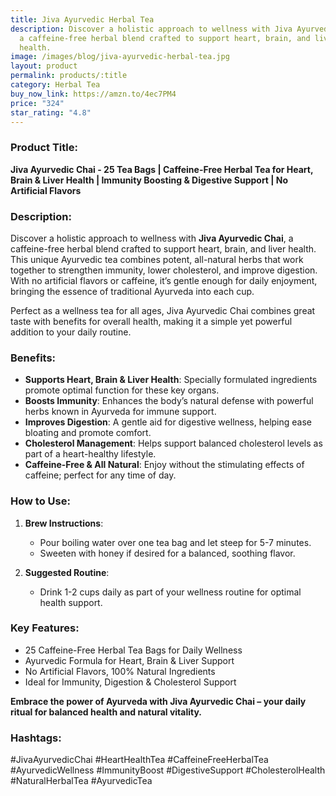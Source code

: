 ```yaml
---
title: Jiva Ayurvedic Herbal Tea
description: Discover a holistic approach to wellness with Jiva Ayurvedic Chai,
  a caffeine-free herbal blend crafted to support heart, brain, and liver
  health.
image: /images/blog/jiva-ayurvedic-herbal-tea.jpg
layout: product
permalink: products/:title
category: Herbal Tea
buy_now_link: https://amzn.to/4ec7PM4
price: "324"
star_rating: "4.8"
---
```

### Product Title:
**Jiva Ayurvedic Chai - 25 Tea Bags | Caffeine-Free Herbal Tea for Heart, Brain & Liver Health | Immunity Boosting & Digestive Support | No Artificial Flavors**

### Description:
Discover a holistic approach to wellness with **Jiva Ayurvedic Chai**, a caffeine-free herbal blend crafted to support heart, brain, and liver health. This unique Ayurvedic tea combines potent, all-natural herbs that work together to strengthen immunity, lower cholesterol, and improve digestion. With no artificial flavors or caffeine, it’s gentle enough for daily enjoyment, bringing the essence of traditional Ayurveda into each cup. 

Perfect as a wellness tea for all ages, Jiva Ayurvedic Chai combines great taste with benefits for overall health, making it a simple yet powerful addition to your daily routine.

### Benefits:
- **Supports Heart, Brain & Liver Health**: Specially formulated ingredients promote optimal function for these key organs.
- **Boosts Immunity**: Enhances the body’s natural defense with powerful herbs known in Ayurveda for immune support.
- **Improves Digestion**: A gentle aid for digestive wellness, helping ease bloating and promote comfort.
- **Cholesterol Management**: Helps support balanced cholesterol levels as part of a heart-healthy lifestyle.
- **Caffeine-Free & All Natural**: Enjoy without the stimulating effects of caffeine; perfect for any time of day.

### How to Use:
1. **Brew Instructions**:
   - Pour boiling water over one tea bag and let steep for 5-7 minutes.
   - Sweeten with honey if desired for a balanced, soothing flavor.

2. **Suggested Routine**:
   - Drink 1-2 cups daily as part of your wellness routine for optimal health support.

### Key Features:
- 25 Caffeine-Free Herbal Tea Bags for Daily Wellness
- Ayurvedic Formula for Heart, Brain & Liver Support
- No Artificial Flavors, 100% Natural Ingredients
- Ideal for Immunity, Digestion & Cholesterol Support

**Embrace the power of Ayurveda with Jiva Ayurvedic Chai – your daily ritual for balanced health and natural vitality.**

### Hashtags:
#JivaAyurvedicChai #HeartHealthTea #CaffeineFreeHerbalTea #AyurvedicWellness #ImmunityBoost #DigestiveSupport #CholesterolHealth #NaturalHerbalTea #AyurvedicTea
